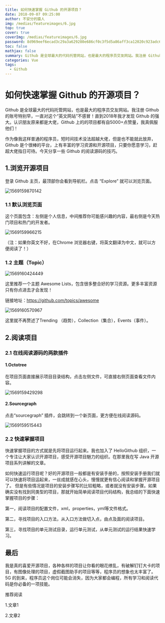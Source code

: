 ```yaml
---
title: 如何快速掌握 Github 的开源项目？
date: 2018-09-07 09:25:00
author: 不安分的猿人
img: /medias/featureimages/6.jpg
top: true
cover: true
coverImg: /medias/featureimages/6.jpg
password: 8d969eef6ecad3c29a3a629280e686cf0c3f5d5a86aff3ca12020c923adc6c92
toc: false
mathjax: false
summary: Github 是全球最大的代码托管网站，也是最大的程序员交友网站。我注册 Github 的账号特别早，一直对这个“英文网站”不感冒！直到2018年我才发现 Github 的强大。认识朋友原来都是大佬，Github 上的的项目都有自5000+点赞量，我真佩服他们！
categories: Vue
tags:
  - Github
---
```

# 如何快速掌握 Github 的开源项目？

Github 是全球最大的代码托管网站，也是最大的程序员交友网站。我注册 Github 的账号特别早，一直对这个“英文网站”不感冒！直到2018年我才发现 Github 的强大。认识朋友原来都是大佬，Github 上的的项目都有自5000+点赞量，我真佩服他们！

作为像我这样普通的程序员，短时间技术没法超越大佬，但是也不能就此放弃，Github 是个很棒的平台，上有丰富的学习资源和开源项目，只要你愿意学习，赶超大佬指日可待。今天分享一些 Github 的阅读源码的技巧。

## 1.浏览开源项目

登录 Github 主页，最顶部你会看到导航栏。点击 “Explore” 就可以浏览页面。

![1569159870142](C:\Users\ADMINI~1\AppData\Local\Temp\1569159870142.png)

### 1.1  默认浏览页面

这个页面包含：左侧是个人信息，中间推荐你可能感兴趣的内容，最右侧是今天热门项目和热门的开发者。

![1569159966215](C:\Users\ADMINI~1\AppData\Local\Temp\1569159966215.png)

（注：如果你英文不好，在Chrome 浏览器右键，将英文翻译为中文，就可以方便阅读了！）

### 1.2  主题（Topic）

![1569160424449](C:\Users\ADMINI~1\AppData\Local\Temp\1569160424449.png)

这里推荐一个主题 Awesome Lists，包含很多整合好的学习资源。更多丰富资源只有你点进去才会发现！

链接地址：<https://github.com/topics/awesome> 

![1569160570967](C:\Users\ADMINI~1\AppData\Local\Temp\1569160570967.png)

这里就不再赘述了Trending （趋势），Collection（集合），Events（事件）。

## 2.阅读项目

### 2.1 在线阅读源码的两款插件

#### 1.Octotree

在项目页面直接展示项目目录结构，点击左侧文件，可直接右侧页面查看文件内容。

![1569159429298](C:\Users\ADMINI~1\AppData\Local\Temp\1569159429298.png)

#### 2.Sourcegraph 

点击“sourcegraph”  插件，会跳转到一个新页面，更方便在线阅读源码。

![1569159515443](C:\Users\ADMINI~1\AppData\Local\Temp\1569159515443.png)

### 2.2 快速掌握项目

快速掌握项目的方式就是先将项目运行起来。我也加入了 HelloGithub 组织，一个专注让大家认识开源项目，感受开源项目魅力的组织。在那里我在写 Java 开源项目系列讲解的文章。

如何快速运行项目呢？好的开源项目一般都是有安装手册的，按照安装手册我们就可以快速将项目运起来，一丝成就感在心头，慢慢就更有信心阅读和掌握开源项目了。 但是有些情况是项目的安装步骤写的比较粗略，或者就没有安装步骤。如果确实没有找到同类型的项目，那就开始简单阅读项目代码结构，我总结的下面快速掌握项目的步骤：

第一，阅读项目的配置文件，xml，properties，yml等文件格式。

第二，寻找项目的入口方法，从入口方法做切入点，由点及面的阅读项目。

第三，寻找项目的单元测试目录，运行单元测试，从单元测试的运行结果快速学习。



## 最后

我是真的喜爱开源项目，各种各样的项目让你看的眼花缭乱，有破解钉钉大卡的项目，有图像处理的项目，虚假截图助手的项目等等，程序员的想象也太丰富了。5G 的到来，程序员这个岗位可能会消失，因为大家都会编程，所有学习和阅读代码是你必备的一项技能。

推荐阅读

1.文章1

2.文章2

